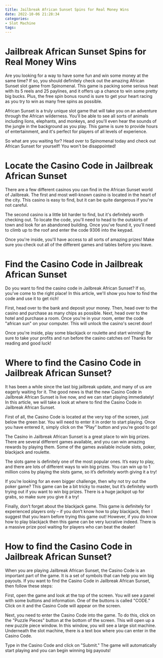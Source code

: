 ```yaml
---
title: Jailbreak African Sunset Spins for Real Money Wins
date: 2022-10-06 21:28:34
categories:
- Slot Machine
tags:
---
```



#  Jailbreak African Sunset Spins for Real Money Wins

Are you looking for a way to have some fun and win some money at the same time? If so, you should definitely check out the amazing African Sunset slot game from Spinomenal. This game is packing some serious heat with its 5 reels and 25 paylines, and it offers up a chance to win some pretty big bucks. Plus, the free spin bonus round is sure to get your heart racing as you try to win as many free spins as possible.

African Sunset is a truly unique slot game that will take you on an adventure through the African wilderness. You'll be able to see all sorts of animals including lions, elephants, and monkeys, and you'll even hear the sounds of the jungle in the background as you play. This game is sure to provide hours of entertainment, and it's perfect for players of all levels of experience.

So what are you waiting for? Head over to Spinomenal today and check out African Sunset for yourself! You won't be disappointed!

#  Locate the Casino Code in Jailbreak African Sunset

There are a few different casinos you can find in the African Sunset world of Jailbreak. The first and most well-known casino is located in the heart of the city. This casino is easy to find, but it can be quite dangerous if you're not careful.

The second casino is a little bit harder to find, but it's definitely worth checking out. To locate the code, you'll need to head to the outskirts of town and look for an abandoned building. Once you've found it, you'll need to climb up to the roof and enter the code 9306 into the keypad.

Once you're inside, you'll have access to all sorts of amazing prizes! Make sure you check out all of the different games and tables before you leave.

#  Find the Casino Code in Jailbreak African Sunset

Do you want to find the casino code in Jailbreak African Sunset? If so, you've come to the right place! In this article, we'll show you how to find the code and use it to get rich!

First, head over to the bank and deposit your money. Then, head over to the casino and purchase as many chips as possible. Next, head over to the hotel and purchase a room. Once you're in your room, enter the code "african sun" on your computer. This will unlock the casino's secret door!

Once you're inside, play some blackjack or roulette and start winning! Be sure to take your profits and run before the casino catches on! Thanks for reading and good luck!

#  Where to find the Casino Code in Jailbreak African Sunset? 

It has been a while since the last big jailbreak update, and many of us are eagerly waiting for it. The good news is that the new Casino Code in Jailbreak African Sunset is live now, and we can start playing immediately! In this article, we will take a look at where to find the Casino Code in Jailbreak African Sunset.

First of all, the Casino Code is located at the very top of the screen, just below the green bar. You will need to enter it in order to start playing. Once you have entered it, simply click on the “Play” button and you’re good to go!

The Casino in Jailbreak African Sunset is a great place to win big prizes. There are several different games available, and you can win amazing rewards by playing them. Some of the games available include slots, poker, blackjack and roulette.

The slots game is definitely one of the most popular ones. It’s easy to play, and there are lots of different ways to win big prizes. You can win up to 1 million coins by playing the slots game, so it’s definitely worth giving it a try!

If you’re looking for an even bigger challenge, then why not try out the poker game? This game can be a bit tricky to master, but it’s definitely worth trying out if you want to win big prizes. There is a huge jackpot up for grabs, so make sure you give it a try!

Finally, don’t forget about the blackjack game. This game is definitely for experienced players only – if you don’t know how to play blackjack, then I suggest that you learn before trying this game out! However, if you do know how to play blackjack then this game can be very lucrative indeed. There is a massive prize pool waiting for players who can beat the dealer!

#  How to find the Casino Code in Jailbreak African Sunset?

When you are playing Jailbreak African Sunset, the Casino Code is an important part of the game. It is a set of symbols that can help you win big payouts. If you want to find the Casino Code in Jailbreak African Sunset, then follow these steps:

First, open the game and look at the top of the screen. You will see a panel with some buttons and information. One of the buttons is called "CODE." Click on it and the Casino Code will appear on the screen.

Next, you need to enter the Casino Code into the game. To do this, click on the "Puzzle Pieces" button at the bottom of the screen. This will open up a new puzzle piece window. In this window, you will see a large slot machine. Underneath the slot machine, there is a text box where you can enter in the Casino Code.

Type in the Casino Code and click on "Submit." The game will automatically start playing and you can begin winning big payouts!